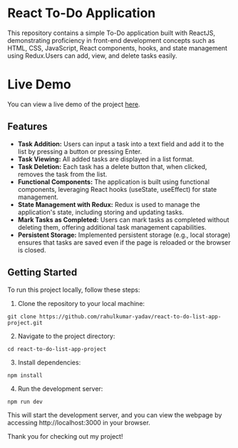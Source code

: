 # React To-Do Application

This repository contains a simple To-Do application built with ReactJS, demonstrating proficiency in front-end development concepts such as HTML, CSS, JavaScript, React components, hooks, and state management using Redux.Users can add, view, and delete tasks easily.

# Live Demo

You can view a live demo of the project [here](https://react-to-do-list-app-project.netlify.app/).

## Features

- **Task Addition:** Users can input a task into a text field and add it to the list by pressing a button or pressing Enter.
- **Task Viewing:** All added tasks are displayed in a list format.
- **Task Deletion:** Each task has a delete button that, when clicked, removes the task from the list.
- **Functional Components:** The application is built using functional components, leveraging React hooks (useState, useEffect) for state management.
- **State Management with Redux:** Redux is used to manage the application's state, including storing and updating tasks.
- **Mark Tasks as Completed:** Users can mark tasks as completed without deleting them, offering additional task management capabilities.
- **Persistent Storage:** Implemented persistent storage (e.g., local storage) ensures that tasks are saved even if the page is reloaded or the browser is closed.

## Getting Started

To run this project locally, follow these steps:

1. Clone the repository to your local machine:

```
git clone https://github.com/rahulkumar-yadav/react-to-do-list-app-project.git
```

2. Navigate to the project directory:

```
cd react-to-do-list-app-project
```

3. Install dependencies:

```
npm install
```

4. Run the development server:

```
npm run dev
```

This will start the development server, and you can view the webpage by accessing http://localhost:3000 in your browser.

Thank you for checking out my project!
